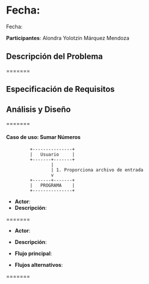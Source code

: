 

Fecha:
=======

Fecha: 


**Participantes**: Alondra Yolotzin Márquez Mendoza 


## Descripción del Problema

=======




## Especificación de Requisitos





## Análisis y Diseño






=======

#### Caso de uso: Sumar Números

```
         +---------------+
         |   Usuario     |
         +-------+-------+
                 |
                 | 1. Proporciona archivo de entrada
                 v
         +-------+-------+
         |   PROGRAMA    |
         +---------------+
```


- **Actor**: 
- **Descripción**:

=======
- **Actor**:
- **Descripción**:

- **Flujo principal**:

	
- **Flujos alternativos**:

	
=======

